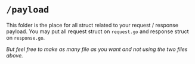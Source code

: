 # `/payload`

This folder is the place for all struct related to your request / response payload.
You may put all request struct on `request.go`
and response struct on `response.go`.

*But feel free to make as many file as you want and not using the two files above.*